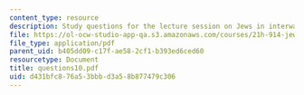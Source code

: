 ```yaml
---
content_type: resource
description: Study questions for the lecture session on Jews in interwar Europe.
file: https://ol-ocw-studio-app-qa.s3.amazonaws.com/courses/21h-914-jewish-history-from-biblical-to-modern-times-fall-2007/d431bfc876a53bbbd3a58b877479c306_questions10.pdf
file_type: application/pdf
parent_uid: b405dd09-c17f-ae58-2cf1-b393ed6ced60
resourcetype: Document
title: questions10.pdf
uid: d431bfc8-76a5-3bbb-d3a5-8b877479c306
---
```


